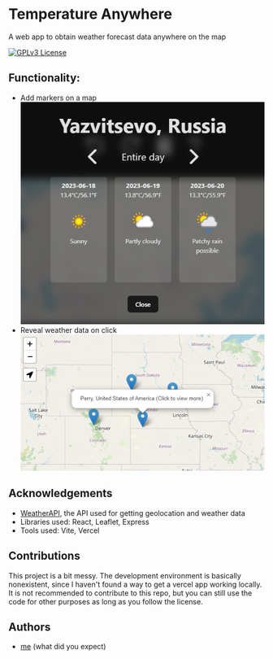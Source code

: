 
# Temperature Anywhere

A web app to obtain weather forecast data anywhere on the map

[![GPLv3 License](https://img.shields.io/badge/License-GPL%20v3-yellow.svg)](https://opensource.org/licenses/)


## Functionality:
- Add markers on a map<br>
![screenshot](public/screenshot1.png "Markers")
- Reveal weather data on click<br>
![screenshot](public/screenshot2.png "Popup")

## Acknowledgements
 - [WeatherAPI](https://awesomeopensource.com/project/elangosundar/awesome-README-templates), the API used for getting geolocation and weather data 
 - Libraries used: React, Leaflet, Express
 - Tools used: Vite, Vercel


## Contributions
This project is a bit messy. The development environment is basically nonexistent, since I haven't found a way to get a vercel app working locally. It is not recommended to contribute to this repo, but you can still use the code for other purposes as long as you follow the license.


## Authors
- [me](https://www.github.com/megarion) (what did you expect)
